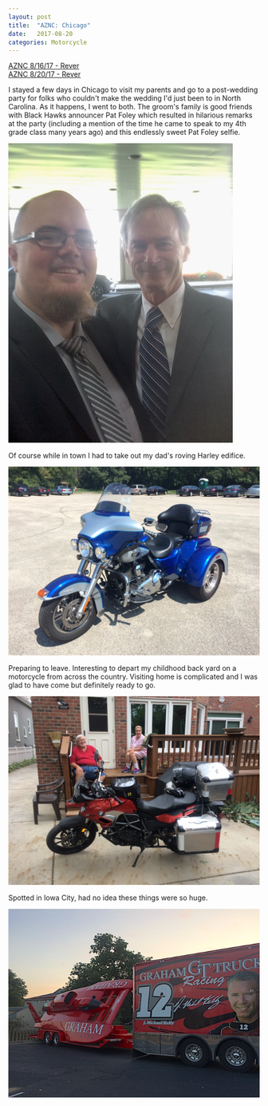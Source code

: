 ```yaml
---
layout: post
title:  "AZNC: Chicago"
date:   2017-08-20
categories: Motorcycle
---
```


[AZNC 8/16/17 - Rever](https://a.rever.co/embed/rides/620929)  
[AZNC 8/20/17 - Rever](https://a.rever.co/embed/rides/627994)

I stayed a few days in Chicago to visit my parents and go to a post-wedding party for folks who couldn't make the wedding I'd just been to in North Carolina. As it happens, I went to both. The groom's family is good friends with Black Hawks announcer Pat Foley which resulted in hilarious remarks at the party (including a mention of the time he came to speak to my 4th grade class many years ago) and this endlessly sweet Pat Foley selfie.

![](/assets/img/2017-08-20-chicago/IMG_4921.JPG)

Of course while in town I had to take out my dad's roving Harley edifice.

![](/assets/img/2017-08-20-chicago/IMG_4896.JPG)

Preparing to leave. Interesting to depart my childhood back yard on a motorcycle from across the country. Visiting home is complicated and I was glad to have come but definitely ready to go.

![](/assets/img/2017-08-20-chicago/IMG_4923.JPG)

Spotted in Iowa City, had no idea these things were so huge.

![](/assets/img/2017-08-20-chicago/IMG_4926.JPG)